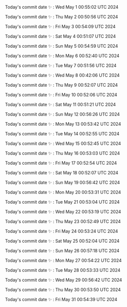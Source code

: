 Today's commit date ✨ : Wed May 1 00:55:02 UTC 2024 

Today's commit date ✨ : Thu May 2 00:50:56 UTC 2024 

Today's commit date ✨ : Fri May 3 00:54:09 UTC 2024 

Today's commit date ✨ : Sat May 4 00:51:07 UTC 2024 

Today's commit date ✨ : Sun May 5 00:54:59 UTC 2024 

Today's commit date ✨ : Mon May 6 00:52:40 UTC 2024 

Today's commit date ✨ : Tue May 7 00:51:56 UTC 2024 

Today's commit date ✨ : Wed May 8 00:42:06 UTC 2024 

Today's commit date ✨ : Thu May 9 00:52:07 UTC 2024 

Today's commit date ✨ : Fri May 10 00:52:06 UTC 2024 

Today's commit date ✨ : Sat May 11 00:51:21 UTC 2024 

Today's commit date ✨ : Sun May 12 00:56:26 UTC 2024 

Today's commit date ✨ : Mon May 13 00:53:42 UTC 2024 

Today's commit date ✨ : Tue May 14 00:52:55 UTC 2024 

Today's commit date ✨ : Wed May 15 00:52:45 UTC 2024 

Today's commit date ✨ : Thu May 16 00:53:03 UTC 2024 

Today's commit date ✨ : Fri May 17 00:52:54 UTC 2024 

Today's commit date ✨ : Sat May 18 00:52:07 UTC 2024 

Today's commit date ✨ : Sun May 19 00:56:42 UTC 2024 

Today's commit date ✨ : Mon May 20 00:53:31 UTC 2024 

Today's commit date ✨ : Tue May 21 00:53:04 UTC 2024 

Today's commit date ✨ : Wed May 22 00:53:19 UTC 2024 

Today's commit date ✨ : Thu May 23 00:52:49 UTC 2024 

Today's commit date ✨ : Fri May 24 00:53:24 UTC 2024 

Today's commit date ✨ : Sat May 25 00:52:04 UTC 2024 

Today's commit date ✨ : Sun May 26 00:57:18 UTC 2024 

Today's commit date ✨ : Mon May 27 00:54:22 UTC 2024 

Today's commit date ✨ : Tue May 28 00:53:33 UTC 2024 

Today's commit date ✨ : Wed May 29 00:56:42 UTC 2024 

Today's commit date ✨ : Thu May 30 00:53:50 UTC 2024 

Today's commit date ✨ : Fri May 31 00:54:39 UTC 2024 

